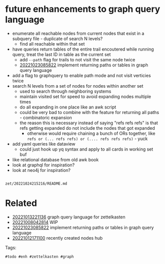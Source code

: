 # future enhancements to graph query language

- enumerate all reachable nodes from current nodes that exist in a subquery file - duplicate of search N levels?
  - find all reachable within that set
- have queries return tables of the entire trail encoutered while running query, treat the last ID in table as the current set
  - add `--path` flag for trails to not visit the same node twice
  - [20221023085822](/zet/20221023085822/README.md) implement returning paths or tables in graph query language
- add a flag to graphquery to enable path mode and not visit verticies twice
- search N levels from a set of nodes for nodes within another set
  - used to search through neighboring systems
  - maintain visited set for speed to avoid expanding nodes multiple times
  - do all expanding in one place like an awk script
  - could be very bad to combine with the feature for returning all paths - combinatoric expansion
  - the reason this is necessary instead of saying "refs refs refs" is that refs getting expanded do not include the nodes that got expanded
    - otherwise would require chaining a bunch of ORs together, like `refs or (... refs refs) or (.... refs refs refs)` - yuck
- add yaml queries like dataview
  - could just hook up yq syntax and apply to all cards in working set buf
- like relational database from old awk book
- look at graphql for inspiration?
- look at neo4j for inspiration?

```
```

` zet/20221024215216/README.md `

# Related

- [20221013221136](/zet/20221013221136/README.md) graph query language for zettelkasten
- [20221008042814](/zet/20221008042814/README.md) WIP
- [20221023085822](/zet/20221023085822/README.md) implement returning paths or tables in graph query language
- [20221012171100](/zet/20221012171100/README.md) recently created nodes hub

Tags:

    #todo #enh #zettelkasten #graph
